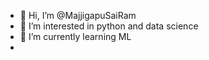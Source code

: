 - 👋 Hi, I’m @MajjigapuSaiRam
- 👀 I’m interested in python  and data science
- 🌱 I’m currently learning ML
-

<!---
MajjigapuSaiRam/MajjigapuSaiRam is a ✨ special ✨ repository because its `README.md` (this file) appears on your GitHub profile.
You can click the Preview link to take a look at your changes.
--->
